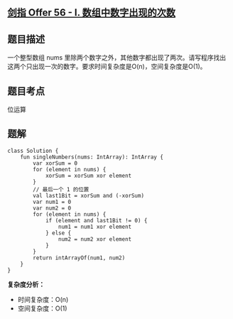## [剑指 Offer 56 - I. 数组中数字出现的次数](https://leetcode.cn/problems/shu-zu-zhong-shu-zi-chu-xian-de-ci-shu-lcof/description/?favorite=xb9nqhhg)

## 题目描述

一个整型数组 nums 里除两个数字之外，其他数字都出现了两次。请写程序找出这两个只出现一次的数字。要求时间复杂度是O(n)，空间复杂度是O(1)。

## 题目考点

位运算

## 题解
 
```
class Solution {
    fun singleNumbers(nums: IntArray): IntArray {
        var xorSum = 0
        for (element in nums) {
            xorSum = xorSum xor element
        }
        // 最后一个 1 的位置
        val last1Bit = xorSum and (-xorSum)
        var num1 = 0
        var num2 = 0
        for (element in nums) {
            if (element and last1Bit != 0) {
                num1 = num1 xor element
            } else {
                num2 = num2 xor element
            }
        }
        return intArrayOf(num1, num2)
    }
}
```

**复杂度分析：**

- 时间复杂度：O(n)
- 空间复杂度：O(1) 

